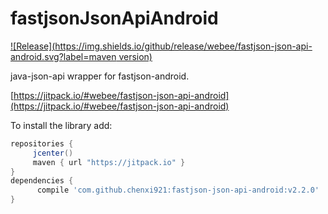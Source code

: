 # fastjsonJsonApiAndroid

[![Release](https://img.shields.io/github/release/webee/fastjson-json-api-android.svg?label=maven version)](https://jitpack.io/#webee/fastjson-json-api-android)

java-json-api wrapper for fastjson-android.

[https://jitpack.io/#webee/fastjson-json-api-android](https://jitpack.io/#webee/fastjson-json-api-android)

To install the library add:

   ```gradle
   repositories {
        jcenter()
        maven { url "https://jitpack.io" }
   }
   dependencies {
         compile 'com.github.chenxi921:fastjson-json-api-android:v2.2.0'
   }
   ```
